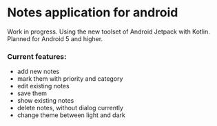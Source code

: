 # Notes application for android

Work in progress.
Using the new toolset of Android Jetpack with Kotlin.
Planned for Android 5 and higher.

### Current features:
- add new notes
- mark them with priority and category
- edit existing notes
- save them
- show existing notes
- delete notes, without dialog currently
- change theme between light and dark
